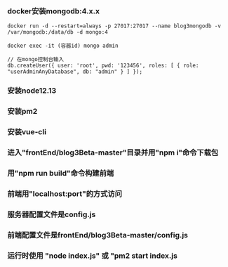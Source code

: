 ### docker安装mongodb:4.x.x
```
docker run -d --restart=always -p 27017:27017 --name blog3mongodb -v /var/mongodb:/data/db -d mongo:4

docker exec -it (容器id) mongo admin

// 在mongo控制台输入
db.createUser({ user: 'root', pwd: '123456', roles: [ { role: "userAdminAnyDatabase", db: "admin" } ] });

```

### 安装node12.13
### 安装pm2
### 安装vue-cli
### 进入"frontEnd/blog3Beta-master"目录并用"npm i"命令下载包 
### 用"npm run build"命令构建前端
### 前端用"localhost:port"的方式访问


### 服务器配置文件是config.js

### 前端配置文件是frontEnd/blog3Beta-master/config.js

### 运行时使用 "node index.js" 或 "pm2 start index.js
